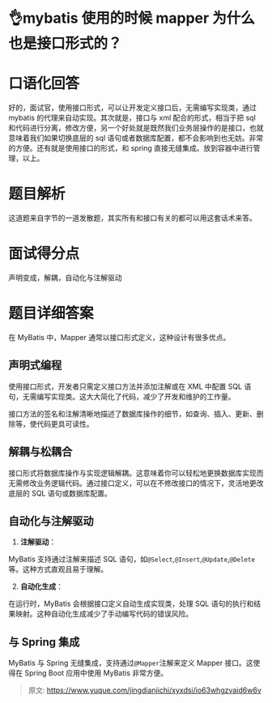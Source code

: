 # 👌mybatis 使用的时候 mapper 为什么也是接口形式的？

# 口语化回答
好的，面试官，使用接口形式，可以让开发定义接口后，无需编写实现类，通过 mybatis 的代理来自动实现。其次就是，接口与 xml 配合的形式，相当于把 sql 和代码进行分离，修改方便，另一个好处就是既然我们业务层操作的是接口，也就意味着我们如果切换底层的 sql 语句或者数据库配置，都不会影响到也无妨。非常的方便。还有就是使用接口的形式，和 spring 直接无缝集成。放到容器中进行管理，以上。

# 题目解析
这道题来自字节的一道发散题，其实所有和接口有关的都可以用这套话术来答。

# 面试得分点
声明变成，解耦，自动化与注解驱动

# 题目详细答案
在 MyBatis 中，Mapper 通常以接口形式定义，这种设计有很多优点。

## 声明式编程
使用接口形式，开发者只需定义接口方法并添加注解或在 XML 中配置 SQL 语句，无需编写实现类。这大大简化了代码，减少了开发和维护的工作量。

接口方法的签名和注解清晰地描述了数据库操作的细节，如查询、插入、更新、删除等，使代码更具可读性。

## 解耦与松耦合
接口形式将数据库操作与实现逻辑解耦。这意味着你可以轻松地更换数据库实现而无需修改业务逻辑代码。通过接口定义，可以在不修改接口的情况下，灵活地更改底层的 SQL 语句或数据库配置。

## 自动化与注解驱动
1. **注解驱动**：

MyBatis 支持通过注解来描述 SQL 语句，如`@Select`,`@Insert`,`@Update`,`@Delete`等。这种方式直观且易于理解。

2. **自动化生成**：

在运行时，MyBatis 会根据接口定义自动生成实现类，处理 SQL 语句的执行和结果映射。这种自动化生成减少了手动编写代码的错误风险。

## 与 Spring 集成
MyBatis 与 Spring 无缝集成，支持通过`@Mapper`注解来定义 Mapper 接口。这使得在 Spring Boot 应用中使用 MyBatis 非常方便。



> 原文: <https://www.yuque.com/jingdianjichi/xyxdsi/io63whgzvaid6w6v>